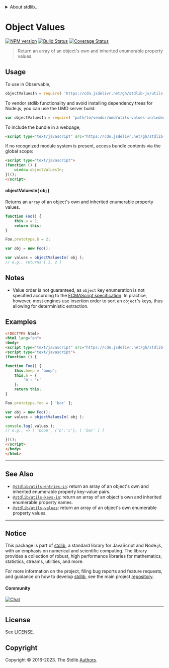 <!--

@license Apache-2.0

Copyright (c) 2018 The Stdlib Authors.

Licensed under the Apache License, Version 2.0 (the "License");
you may not use this file except in compliance with the License.
You may obtain a copy of the License at

   http://www.apache.org/licenses/LICENSE-2.0

Unless required by applicable law or agreed to in writing, software
distributed under the License is distributed on an "AS IS" BASIS,
WITHOUT WARRANTIES OR CONDITIONS OF ANY KIND, either express or implied.
See the License for the specific language governing permissions and
limitations under the License.

-->


<details>
  <summary>
    About stdlib...
  </summary>
  <p>We believe in a future in which the web is a preferred environment for numerical computation. To help realize this future, we've built stdlib. stdlib is a standard library, with an emphasis on numerical and scientific computation, written in JavaScript (and C) for execution in browsers and in Node.js.</p>
  <p>The library is fully decomposable, being architected in such a way that you can swap out and mix and match APIs and functionality to cater to your exact preferences and use cases.</p>
  <p>When you use stdlib, you can be absolutely certain that you are using the most thorough, rigorous, well-written, studied, documented, tested, measured, and high-quality code out there.</p>
  <p>To join us in bringing numerical computing to the web, get started by checking us out on <a href="https://github.com/stdlib-js/stdlib">GitHub</a>, and please consider <a href="https://opencollective.com/stdlib">financially supporting stdlib</a>. We greatly appreciate your continued support!</p>
</details>

# Object Values

[![NPM version][npm-image]][npm-url] [![Build Status][test-image]][test-url] [![Coverage Status][coverage-image]][coverage-url] <!-- [![dependencies][dependencies-image]][dependencies-url] -->

> Return an array of an object's own and inherited enumerable property values.



<section class="usage">

## Usage

To use in Observable,

```javascript
objectValuesIn = require( 'https://cdn.jsdelivr.net/gh/stdlib-js/utils-values-in@v0.1.0-umd/browser.js' )
```

To vendor stdlib functionality and avoid installing dependency trees for Node.js, you can use the UMD server build:

```javascript
var objectValuesIn = require( 'path/to/vendor/umd/utils-values-in/index.js' )
```

To include the bundle in a webpage,

```html
<script type="text/javascript" src="https://cdn.jsdelivr.net/gh/stdlib-js/utils-values-in@v0.1.0-umd/browser.js"></script>
```

If no recognized module system is present, access bundle contents via the global scope:

```html
<script type="text/javascript">
(function () {
    window.objectValuesIn;
})();
</script>
```

#### objectValuesIn( obj )

Returns an `array` of an object's own and inherited enumerable property values.

```javascript
function Foo() {
    this.a = 1;
    return this;
}

Foo.prototype.b = 2;

var obj = new Foo();

var values = objectValuesIn( obj );
// e.g., returns [ 1, 2 ]
```

</section>

<!-- /.usage -->

<section class="notes">

## Notes

-   Value order is not guaranteed, as `object` key enumeration is not specified according to the [ECMAScript specification][spec-for-in]. In practice, however, most engines use insertion order to sort an `object`'s keys, thus allowing for deterministic extraction.

</section>

<!-- /.notes -->

<section class="examples">

## Examples

<!-- eslint no-undef: "error" -->

```html
<!DOCTYPE html>
<html lang="en">
<body>
<script type="text/javascript" src="https://cdn.jsdelivr.net/gh/stdlib-js/utils-values-in@v0.1.0-umd/browser.js"></script>
<script type="text/javascript">
(function () {

function Foo() {
    this.beep = 'boop';
    this.a = {
        'b': 'c'
    };
    return this;
}

Foo.prototype.foo = [ 'bar' ];

var obj = new Foo();
var values = objectValuesIn( obj );

console.log( values );
// e.g., => [ 'boop', {'b':'c'}, [ 'bar' ] ]

})();
</script>
</body>
</html>
```

</section>

<!-- /.examples -->

<!-- Section for related `stdlib` packages. Do not manually edit this section, as it is automatically populated. -->

<section class="related">

* * *

## See Also

-   <span class="package-name">[`@stdlib/utils-entries-in`][@stdlib/utils/entries-in]</span><span class="delimiter">: </span><span class="description">return an array of an object's own and inherited enumerable property key-value pairs.</span>
-   <span class="package-name">[`@stdlib/utils-keys-in`][@stdlib/utils/keys-in]</span><span class="delimiter">: </span><span class="description">return an array of an object's own and inherited enumerable property names.</span>
-   <span class="package-name">[`@stdlib/utils-values`][@stdlib/utils/values]</span><span class="delimiter">: </span><span class="description">return an array of an object's own enumerable property values.</span>

</section>

<!-- /.related -->

<!-- Section for all links. Make sure to keep an empty line after the `section` element and another before the `/section` close. -->


<section class="main-repo" >

* * *

## Notice

This package is part of [stdlib][stdlib], a standard library for JavaScript and Node.js, with an emphasis on numerical and scientific computing. The library provides a collection of robust, high performance libraries for mathematics, statistics, streams, utilities, and more.

For more information on the project, filing bug reports and feature requests, and guidance on how to develop [stdlib][stdlib], see the main project [repository][stdlib].

#### Community

[![Chat][chat-image]][chat-url]

---

## License

See [LICENSE][stdlib-license].


## Copyright

Copyright &copy; 2016-2023. The Stdlib [Authors][stdlib-authors].

</section>

<!-- /.stdlib -->

<!-- Section for all links. Make sure to keep an empty line after the `section` element and another before the `/section` close. -->

<section class="links">

[npm-image]: http://img.shields.io/npm/v/@stdlib/utils-values-in.svg
[npm-url]: https://npmjs.org/package/@stdlib/utils-values-in

[test-image]: https://github.com/stdlib-js/utils-values-in/actions/workflows/test.yml/badge.svg?branch=v0.1.0
[test-url]: https://github.com/stdlib-js/utils-values-in/actions/workflows/test.yml?query=branch:v0.1.0

[coverage-image]: https://img.shields.io/codecov/c/github/stdlib-js/utils-values-in/main.svg
[coverage-url]: https://codecov.io/github/stdlib-js/utils-values-in?branch=main

<!--

[dependencies-image]: https://img.shields.io/david/stdlib-js/utils-values-in.svg
[dependencies-url]: https://david-dm.org/stdlib-js/utils-values-in/main

-->

[chat-image]: https://img.shields.io/gitter/room/stdlib-js/stdlib.svg
[chat-url]: https://app.gitter.im/#/room/#stdlib-js_stdlib:gitter.im

[stdlib]: https://github.com/stdlib-js/stdlib

[stdlib-authors]: https://github.com/stdlib-js/stdlib/graphs/contributors

[umd]: https://github.com/umdjs/umd
[es-module]: https://developer.mozilla.org/en-US/docs/Web/JavaScript/Guide/Modules

[deno-url]: https://github.com/stdlib-js/utils-values-in/tree/deno
[umd-url]: https://github.com/stdlib-js/utils-values-in/tree/umd
[esm-url]: https://github.com/stdlib-js/utils-values-in/tree/esm
[branches-url]: https://github.com/stdlib-js/utils-values-in/blob/main/branches.md

[stdlib-license]: https://raw.githubusercontent.com/stdlib-js/utils-values-in/main/LICENSE

[spec-for-in]: https://262.ecma-international.org/5.1/#sec-12.6.4

<!-- <related-links> -->

[@stdlib/utils/entries-in]: https://github.com/stdlib-js/utils-entries-in/tree/umd

[@stdlib/utils/keys-in]: https://github.com/stdlib-js/utils-keys-in/tree/umd

[@stdlib/utils/values]: https://github.com/stdlib-js/utils-values/tree/umd

<!-- </related-links> -->

</section>

<!-- /.links -->
